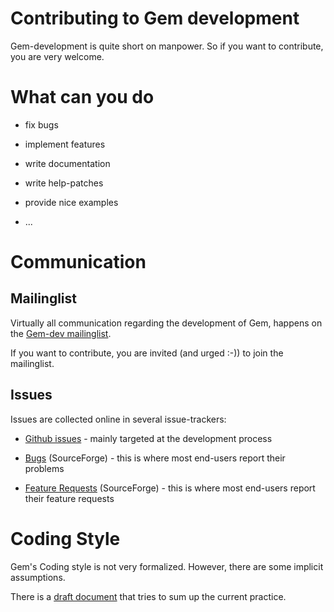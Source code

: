 Contributing to Gem development
====

Gem-development is quite short on manpower.
So if you want to contribute, you are very welcome.

# What can you do

 - fix bugs

 - implement features

 - write documentation

 - write help-patches

 - provide nice examples

 - ...

# Communication

## Mailinglist

Virtually all communication regarding the development of Gem, happens on the
[Gem-dev mailinglist](http://lists.puredata.info/listinfo/gem-dev).

If you want to contribute, you are invited (and urged :-)) to join the mailinglist.

## Issues

Issues are collected online in several issue-trackers:

- [Github issues](https://github.com/umlaeute/Gem/issues) - mainly targeted at the development process

- [Bugs](https://sourceforge.net/p/pd-gem/bugs) (SourceForge) - this is where most end-users report their problems

- [Feature Requests](https://sourceforge.net/p/pd-gem/feature-requests) (SourceForge) - this is where most end-users report their feature requests

# Coding Style

Gem's Coding style is not very formalized.
However, there are some implicit assumptions.

There is a [draft document](https://github.com/umlaeute/Gem/blob/master/doc/CodingStyle.txt)
that tries to sum up the current practice.
